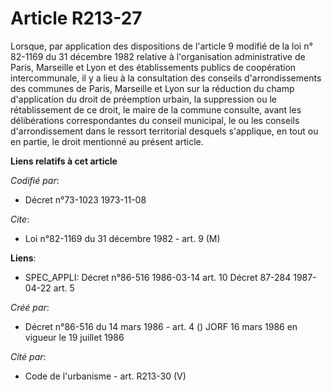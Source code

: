 # Article R213-27

Lorsque, par application des dispositions de l'article 9 modifié de la loi n° 82-1169 du 31 décembre 1982 relative à
l'organisation administrative de Paris, Marseille et Lyon et des établissements publics de coopération intercommunale, il y a
lieu à la consultation des conseils d'arrondissements des communes de Paris, Marseille et Lyon sur la réduction du champ
d'application du droit de préemption urbain, la suppression ou le rétablissement de ce droit, le maire de la commune
consulte, avant les délibérations correspondantes du conseil municipal, le ou les conseils d'arrondissement dans le ressort
territorial desquels s'applique, en tout ou en partie, le droit mentionné au présent article.

**Liens relatifs à cet article**

_Codifié par_:

  - Décret n°73-1023 1973-11-08

_Cite_:

  - Loi n°82-1169 du 31 décembre 1982 - art. 9 (M)

**Liens**:

  - SPEC_APPLI: Décret n°86-516 1986-03-14 art. 10 Décret 87-284 1987-04-22 art. 5

_Créé par_:

  - Décret n°86-516 du 14 mars 1986 - art. 4 () JORF 16 mars 1986 en vigueur le   19 juillet 1986

_Cité par_:

  - Code de l'urbanisme - art. R213-30 (V)
